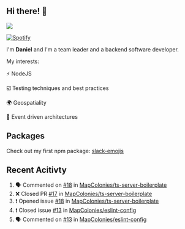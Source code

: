 ## Hi there! 👋

<p>
  <img src="https://github-readme-stats.vercel.app/api?username=syncush&theme=tokyonight">
</p>

[![Spotify](https://novatorem-rust.vercel.app/api/spotify)](https://open.spotify.com/user/syncush)

I'm **Daniel** and I'm a team leader and a backend software developer.

My interests:

⚡ NodeJS

☑️ Testing techniques and best practices

🌍 Geospatiality

🧠 Event driven architectures

## Packages
Check out my first npm package: [slack-emojis](https://www.npmjs.com/package/slack-emojis)

## Recent Acitivty
<!--START_SECTION:activity-->
1. 🗣 Commented on [#18](https://github.com/MapColonies/ts-server-boilerplate/issues/18) in [MapColonies/ts-server-boilerplate](https://github.com/MapColonies/ts-server-boilerplate)
2. ❌ Closed PR [#17](https://github.com/MapColonies/ts-server-boilerplate/pull/17) in [MapColonies/ts-server-boilerplate](https://github.com/MapColonies/ts-server-boilerplate)
3. ❗️ Opened issue [#18](https://github.com/MapColonies/ts-server-boilerplate/issues/18) in [MapColonies/ts-server-boilerplate](https://github.com/MapColonies/ts-server-boilerplate)
4. ❗️ Closed issue [#13](https://github.com/MapColonies/eslint-config/issues/13) in [MapColonies/eslint-config](https://github.com/MapColonies/eslint-config)
5. 🗣 Commented on [#13](https://github.com/MapColonies/eslint-config/issues/13) in [MapColonies/eslint-config](https://github.com/MapColonies/eslint-config)
<!--END_SECTION:activity-->
